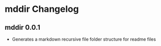 # mddir Changelog

## mddir 0.0.1

- Generates a markdown recursive file folder structure for readme files